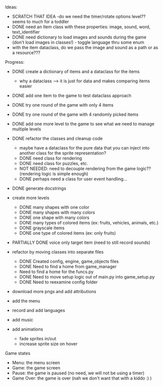 
Ideas:
- SCRATCH THAT IDEA -do we need the timer/rotate options level?? seems to much for a toddler
- DONE need an Item class with these properties: image, sound, word, text_identifier
- DONE need dictionary to load images and sounds during the game (don't load images in classes!) - toggle language thru some enum
- with the item dataclass, do we pass the image and sound as a path or as a resource???

Progress:
- DONE create a dictionary of items and a dataclass for the items
	- why a dataclass --> it is just for data and makes comparing items easier
- DONE add one item to the game to test dataclass approach
- DONE try one round of the game with only 4 items
- DONE try one round of the game with 4 randomly picked items
- DONE add one more level to the game to see what we need to manage multiple levels
- DONE refactor the classes and cleanup code
	- maybe have a dataclass for the pure data that you can inject into another class for the sprite representation?
	- DONE need class for rendering
	- DONE need class for puzzles, etc.
	- NOT NEEDED: need to decouple rendering from the game logic?? (rendering logic is simple enough)
	- DONE perhaps need a class for user event handling...
- DONE generate docstrings

- create more levels
	- DONE many shapes with one color
	- DONE many shapes with many colors
	- DONE one shape with many colors
	- DONE many types of colored items (ex: fruits, vehicles, animals, etc.)
	- DONE grayscale items
	- DONE one type of colored items (ex: only fruits)
	
- PARTIALLY DONE voice only target item (need to still record sounds)

- refactor by moving classes into separate files
	- DONE Created config, engine, game_objects files
	- DONE Need to find a home from game_manager
	- Need to find a home for the funcs.py
	- DONE Need to move setup logic out of main.py into game_setup.py
	- DONE Need to reexamine config folder

- download more pngs and add attributions
- add the menu
- record and add languages
- add music
- add animations
	- fade sprites in/out
	- increase sprite size on hover

Game states
* Menu: the menu screen
* Game: the game screen
* Pause: the game is paused (no need, we will not be using a timer)
* Game Over: the game is over (nah we don't want that with a kiddo :) )

